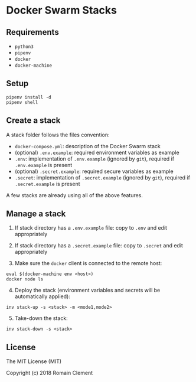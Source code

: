 # Docker Swarm Stacks

## Requirements

- `python3`
- `pipenv`
- `docker`
- `docker-machine`

## Setup

```
pipenv install -d
pipenv shell
```

## Create a stack

A stack folder follows the files convention:

- `docker-compose.yml`: description of the Docker Swarm stack
- (optional) `.env.example`: required environment variables as example
- `.env`: implementation of `.env.example` (ignored by `git`), required if `.env.example` is present
- (optional) `.secret.example`: required secure variables as example
- `.secret`: implementation of `.secret.example` (ignored by `git`), required if `.secret.example` is present

A few stacks are already using all of the above features.

## Manage a stack

1. If stack directory has a `.env.example` file: copy to `.env` and edit appropriately

2. If stack directory has a `.secret.example` file: copy to `.secret` and edit appropriately

3. Make sure the `docker` client is connected to the remote host:

```
eval $(docker-machine env <host>)
docker node ls
```

4. Deploy the stack (environment variables and secrets will be automatically applied):

```
inv stack-up -s <stack> -m <mode1,mode2>
```

5. Take-down the stack:

```
inv stack-down -s <stack>
```

## License

The MIT License (MIT)

Copyright (c) 2018 Romain Clement
